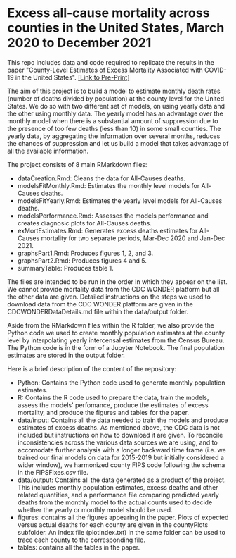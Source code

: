 # Excess all-cause mortality across counties in the United States, March 2020 to December 2021

This repo includes data and code required to replicate the results in the paper "County-Level Estimates of Excess Mortality Associated with COVID-19 in the United States". [[Link to Pre-Print]](https://www.medrxiv.org/content/10.1101/2022.04.23.22274192v1.full.pdf)


The aim of this project is to build a model to estimate monthly death rates (number of deaths divided by population) at the county level for the United States. We do so with two different set of models, on using yearly data and the other using monthly data. The yearly model has an advantage over the monthly model when there is a substantial amount of suppression due to the presence of too few deaths (less than 10) in some small counties. The yearly data, by aggregating the information over several months, reduces the chances of suppression and let us build a model that takes advantage of all the available information.

The project consists of 8 main RMarkdown files:

- dataCreation.Rmd: Cleans the data for All-Causes deaths.
- modelsFitMonthly.Rmd: Estimates the monthly level models for All-Causes deaths.
- modelsFitYearly.Rmd: Estimates the yearly level models for All-Causes deaths.
- modelsPerformance.Rmd: Assesses the models performance and creates diagnosic plots for All-Causes deaths.
- exMortEstimates.Rmd: Generates excess deaths estimates for All-Causes mortality for two separate periods, Mar-Dec 2020 and Jan-Dec 2021.
- graphsPart1.Rmd: Produces figures 1, 2, and 3.
- graphsPart2.Rmd: Produces figures 4 and 5.
- summaryTable: Produces table 1.

The files are intended to be run in the order in which they appear on the list. We cannot provide mortality data from the CDC WONDER platform but all the other data are given. Detailed instructions on the steps we used to download data from the CDC WONDER platform are given in the CDCWONDERDataDetails.md file within the data/output folder.

Aside from the RMarkdown files within the R folder, we also provide the Python code we used to create monthly population estimates at the county level by interpolating yearly intercensal estimates from the Census Bureau. The Python code is in the form of a Jupyter Notebook. The final population estimates are stored in the output folder.

Here is a brief description of the content of the repository:

- Python: Contains the Python code used to generate monthly population estimates.
- R: Contains the R code used to prepare the data, train the models, assess the models' perfomance, produce the estimates of excess mortality, and produce the figures and tables for the paper.
- data/input: Contains all the data needed to train the models and produce estimates of excess deaths. As mentioned above, the CDC data is not included but instructions on how to download it are given. To reconcile inconsistencies across the various data sources we are using, and to accomodate further analysis with a longer backward time frame (i.e. we trained our final models on data for 2015-2019 but initially considered a wider window), we harmonized county FIPS code following the schema in the FIPSFixes.csv file.
- data/output: Contains all the data generated as a product of the project. This includes monthly population estimates, excess deaths and other related quantities, and a performance file comparing predicted yearly deaths from the monthly model to the actual counts used to decide whether the yearly or monthly model should be used.
- figures: contains all the figures appearing in the paper. Plots of expected versus actual deaths for each county are given in the countyPlots subfolder. An index file (plotIndex.txt) in the same folder can be used to trace each county to the corresponding file.
- tables: contains all the tables in the paper.
